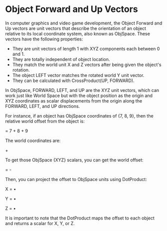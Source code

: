 # Object Forward and Up Vectors

In computer graphics and video game development, the Object Forward and Up vectors are unit vectors that describe the orientation of an object relative to its local coordinate system, also known as ObjSpace. These vectors have the following properties:

- They are unit vectors of length 1 with XYZ components each between 0 and 1.
- They are totally independent of object location.
- They match the world unit X and Z vectors after being given the object's rotation.
- The object LEFT vector matches the rotated world Y unit vector.
- They can be calculated with CrossProduct(UP, FORWARD).

In ObjSpace, FORWARD, LEFT, and UP are the XYZ unit vectors, which can work just like World Space but with the object position as the origin and XYZ coordinates as scalar displacements from the origin along the FORWARD, LEFT, and UP directions.

For instance, if an object has ObjSpace coordinates of {7, 8, 9}, then the relative world offset from the object is:

<offset> = 7<FORWARD> + 8<LEFT> + 9<UP>

The world coordinates are:

<objLocation> + <offset>

To get those ObjSpace {XYZ} scalars, you can get the world offset:

<offset> = <coords> - <objLocation>

Then, you can project the offset to ObjSpace units using DotProduct:

X = <offset>•<FORWARD>

Y = <offset>•<LEFT>

Z = <offset>•<UP>

It is important to note that the DotProduct maps the offset <Vec3> to each object <Vec3> and returns a scalar for X, Y, or Z.